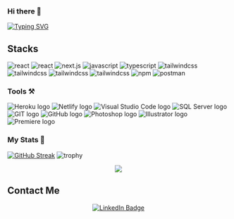### Hi there 👋

[![Typing SVG](https://readme-typing-svg.demolab.com/?lines=I'm+Muhammad+Ali)](https://git.io/typing-svg)

## Stacks

[Solidity]: https://img.shields.io/badge/Solidity-000000?style=for-the-badge&logo=Solidity

![react](https://img.shields.io/badge/-react-000?&style=for-the-badge&logo=react)
![react](https://img.shields.io/badge/-vue.js-000?&style=for-the-badge&logo=vue.js)
![next.js](https://img.shields.io/badge/-next.js-000?&style=for-the-badge&logo=next.js)
![javascript](https://img.shields.io/badge/-javascript-000?&style=for-the-badge&logo=javascript)
![typescript](https://img.shields.io/badge/-typescript-000?&style=for-the-badge&logo=typescript)
![tailwindcss](https://img.shields.io/badge/-html5-000?&style=for-the-badge&logo=html5)
![tailwindcss](https://img.shields.io/badge/-css3-000?&style=for-the-badge&logo=css3)
![tailwindcss](https://img.shields.io/badge/-bootstrap-000?&style=for-the-badge&logo=bootstrap)
![tailwindcss](https://img.shields.io/badge/-tailwindcss-000?&style=for-the-badge&logo=tailwindcss)
![npm](https://img.shields.io/badge/-npm-000?&style=for-the-badge&logo=npm)
![postman](https://img.shields.io/badge/-postman-000?&style=for-the-badge&logo=postman)

### Tools ⚒️

<p>
    <img src="https://img.shields.io/badge/Heroku-430098?style=for-the-badge&logo=heroku&logoColor=white" alt="Heroku logo"/>
    <img src="https://img.shields.io/badge/Netlify-00C7B7?style=for-the-badge&logo=netlify&logoColor=white" alt="Netlify logo"/>
    <img src="https://img.shields.io/badge/Visual_Studio_Code-0078D4?style=for-the-badge&logo=visual%20studio%20code&logoColor=white" alt="Visual Studio Code logo"/>
    <img src="https://img.shields.io/badge/Microsoft_SQL_Server-CC2927?style=for-the-badge&logo=microsoft-sql-server&logoColor=white" alt="SQL Server logo"/>
    <img src="https://img.shields.io/badge/GIT-E44C30?style=for-the-badge&logo=git&logoColor=white" alt="GIT logo"/>
    <img src="https://img.shields.io/badge/GitHub-100000?style=for-the-badge&logo=github&logoColor=white" alt="GitHub logo"/>
    <img src="https://img.shields.io/badge/Adobe%20Photoshop-31A8FF?style=for-the-badge&logo=Adobe%20Photoshop&logoColor=black" alt="Photoshop logo"/>
    <img src="https://img.shields.io/badge/Adobe%20Illustrator-FF9A00?style=for-the-badge&logo=adobe%20illustrator&logoColor=white" alt="Illustrator logo"/>
    <img src="https://img.shields.io/badge/Adobe%20Premiere%20Pro-9999FF?style=for-the-badge&logo=Adobe%20Premiere%20Pro&logoColor=white" alt="Premiere logo"/>
</p>

### My Stats 🌱

[![GitHub Streak](http://github-readme-streak-stats.herokuapp.com?user=Muhammad-Ali26)](https://git.io/streak-stats)
![trophy](https://github-profile-trophy.vercel.app/?username=Muhammad-Ali26&margin-w=4&column=7)

<p align="center"> <img src="https://komarev.com/ghpvc/?username=Muhammad-Ali26&label=Profile%20views&color=0e75b6&style=flat" /> </p>

<h2>Contact Me</h2>
<div align="center">
<div>
  <a href="https://www.linkedin.com/in/muhammad-ali-naseer/">
    <img src="https://img.shields.io/badge/LinkedIn-blue?style=for-the-badge&logo=linkedin&logoColor=white" alt="LinkedIn Badge"/>
  </a>
  </div>
</div>
<br>

